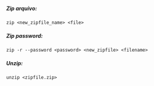 

##### Zip arquivo:
```
zip <new_zipfile_name> <file>
```

##### Zip password:
```
zip -r --password <password> <new_zipfile> <filename>
```

##### Unzip:
```
unzip <zipfile.zip>
```
